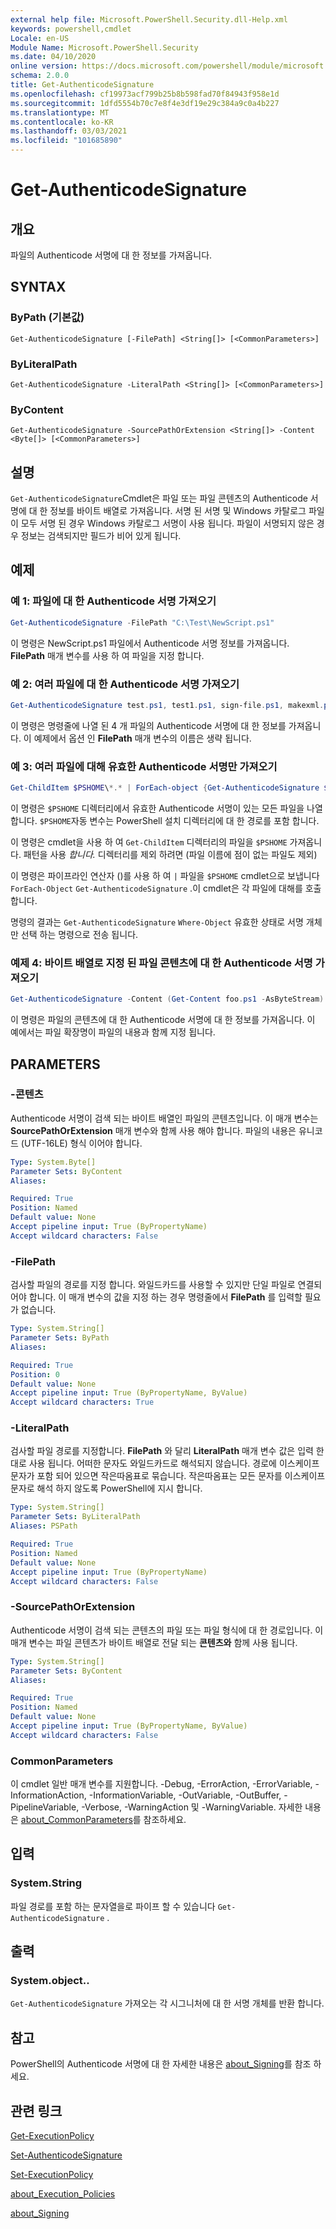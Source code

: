 ```yaml
---
external help file: Microsoft.PowerShell.Security.dll-Help.xml
keywords: powershell,cmdlet
Locale: en-US
Module Name: Microsoft.PowerShell.Security
ms.date: 04/10/2020
online version: https://docs.microsoft.com/powershell/module/microsoft.powershell.security/get-authenticodesignature?view=powershell-5.1&WT.mc_id=ps-gethelp
schema: 2.0.0
title: Get-AuthenticodeSignature
ms.openlocfilehash: cf19973acf799b25b8b598fad70f84943f958e1d
ms.sourcegitcommit: 1dfd5554b70c7e8f4e3df19e29c384a9c0a4b227
ms.translationtype: MT
ms.contentlocale: ko-KR
ms.lasthandoff: 03/03/2021
ms.locfileid: "101685890"
---
```

# Get-AuthenticodeSignature

## 개요
파일의 Authenticode 서명에 대 한 정보를 가져옵니다.

## SYNTAX

### ByPath (기본값)

```
Get-AuthenticodeSignature [-FilePath] <String[]> [<CommonParameters>]
```

### ByLiteralPath

```
Get-AuthenticodeSignature -LiteralPath <String[]> [<CommonParameters>]
```

### ByContent

```
Get-AuthenticodeSignature -SourcePathOrExtension <String[]> -Content <Byte[]> [<CommonParameters>]
```

## 설명

`Get-AuthenticodeSignature`Cmdlet은 파일 또는 파일 콘텐츠의 Authenticode 서명에 대 한 정보를 바이트 배열로 가져옵니다.
서명 된 서명 및 Windows 카탈로그 파일이 모두 서명 된 경우 Windows 카탈로그 서명이 사용 됩니다.
파일이 서명되지 않은 경우 정보는 검색되지만 필드가 비어 있게 됩니다.

## 예제

### 예 1: 파일에 대 한 Authenticode 서명 가져오기

```powershell
Get-AuthenticodeSignature -FilePath "C:\Test\NewScript.ps1"
```

이 명령은 NewScript.ps1 파일에서 Authenticode 서명 정보를 가져옵니다. **FilePath** 매개 변수를 사용 하 여 파일을 지정 합니다.

### 예 2: 여러 파일에 대 한 Authenticode 서명 가져오기

```powershell
Get-AuthenticodeSignature test.ps1, test1.ps1, sign-file.ps1, makexml.ps1
```

이 명령은 명령줄에 나열 된 4 개 파일의 Authenticode 서명에 대 한 정보를 가져옵니다. 이 예제에서 옵션 인 **FilePath** 매개 변수의 이름은 생략 됩니다.

### 예 3: 여러 파일에 대해 유효한 Authenticode 서명만 가져오기

```powershell
Get-ChildItem $PSHOME\*.* | ForEach-object {Get-AuthenticodeSignature $_} | Where-Object {$_.status -eq "Valid"}
```

이 명령은 `$PSHOME` 디렉터리에서 유효한 Authenticode 서명이 있는 모든 파일을 나열 합니다. `$PSHOME`자동 변수는 PowerShell 설치 디렉터리에 대 한 경로를 포함 합니다.

이 명령은 cmdlet을 사용 하 여 `Get-ChildItem` 디렉터리의 파일을 `$PSHOME` 가져옵니다. 패턴을 사용 *합니다.* 디렉터리를 제외 하려면 (파일 이름에 점이 없는 파일도 제외)

이 명령은 파이프라인 연산자 ()를 사용 하 여 `|` 파일을 `$PSHOME` cmdlet으로 보냅니다 `ForEach-Object` `Get-AuthenticodeSignature` .이 cmdlet은 각 파일에 대해를 호출 합니다.

명령의 결과는 `Get-AuthenticodeSignature` `Where-Object` 유효한 상태로 서명 개체만 선택 하는 명령으로 전송 됩니다.

### 예제 4: 바이트 배열로 지정 된 파일 콘텐츠에 대 한 Authenticode 서명 가져오기

```powershell
Get-AuthenticodeSignature -Content (Get-Content foo.ps1 -AsByteStream) -SourcePathorExtension ps1
```

이 명령은 파일의 콘텐츠에 대 한 Authenticode 서명에 대 한 정보를 가져옵니다. 이 예에서는 파일 확장명이 파일의 내용과 함께 지정 됩니다.

## PARAMETERS

### -콘텐츠

Authenticode 서명이 검색 되는 바이트 배열인 파일의 콘텐츠입니다. 이 매개 변수는 **SourcePathOrExtension** 매개 변수와 함께 사용 해야 합니다. 파일의 내용은 유니코드 (UTF-16LE) 형식 이어야 합니다.

```yaml
Type: System.Byte[]
Parameter Sets: ByContent
Aliases:

Required: True
Position: Named
Default value: None
Accept pipeline input: True (ByPropertyName)
Accept wildcard characters: False
```

### -FilePath

검사할 파일의 경로를 지정 합니다. 와일드카드를 사용할 수 있지만 단일 파일로 연결되어야 합니다. 이 매개 변수의 값을 지정 하는 경우 명령줄에서 **FilePath** 를 입력할 필요가 없습니다.

```yaml
Type: System.String[]
Parameter Sets: ByPath
Aliases:

Required: True
Position: 0
Default value: None
Accept pipeline input: True (ByPropertyName, ByValue)
Accept wildcard characters: True
```

### -LiteralPath

검사할 파일 경로를 지정합니다. **FilePath** 와 달리 **LiteralPath** 매개 변수 값은 입력 한 대로 사용 됩니다. 어떠한 문자도 와일드카드로 해석되지 않습니다. 경로에 이스케이프 문자가 포함 되어 있으면 작은따옴표로 묶습니다. 작은따옴표는 모든 문자를 이스케이프 문자로 해석 하지 않도록 PowerShell에 지시 합니다.

```yaml
Type: System.String[]
Parameter Sets: ByLiteralPath
Aliases: PSPath

Required: True
Position: Named
Default value: None
Accept pipeline input: True (ByPropertyName)
Accept wildcard characters: False
```

### -SourcePathOrExtension

Authenticode 서명이 검색 되는 콘텐츠의 파일 또는 파일 형식에 대 한 경로입니다. 이 매개 변수는 파일 콘텐츠가 바이트 배열로 전달 되는 **콘텐츠와** 함께 사용 됩니다.

```yaml
Type: System.String[]
Parameter Sets: ByContent
Aliases:

Required: True
Position: Named
Default value: None
Accept pipeline input: True (ByPropertyName, ByValue)
Accept wildcard characters: False
```

### CommonParameters

이 cmdlet 일반 매개 변수를 지원합니다. -Debug, -ErrorAction, -ErrorVariable, -InformationAction, -InformationVariable, -OutVariable, -OutBuffer, -PipelineVariable, -Verbose, -WarningAction 및 -WarningVariable. 자세한 내용은 [about_CommonParameters](../Microsoft.PowerShell.Core/About/about_CommonParameters.md)를 참조하세요.

## 입력

### System.String

파일 경로를 포함 하는 문자열을로 파이프 할 수 있습니다 `Get-AuthenticodeSignature` .

## 출력

### System.object..

`Get-AuthenticodeSignature` 가져오는 각 시그니처에 대 한 서명 개체를 반환 합니다.

## 참고

PowerShell의 Authenticode 서명에 대 한 자세한 내용은 [about_Signing](../Microsoft.PowerShell.Core/About/about_Signing.md)를 참조 하세요.

## 관련 링크

[Get-ExecutionPolicy](Get-ExecutionPolicy.md)

[Set-AuthenticodeSignature](Set-AuthenticodeSignature.md)

[Set-ExecutionPolicy](Set-ExecutionPolicy.md)

[about_Execution_Policies](../Microsoft.PowerShell.Core/About/about_Execution_Policies.md)

[about_Signing](../Microsoft.PowerShell.Core/About/about_Signing.md)

